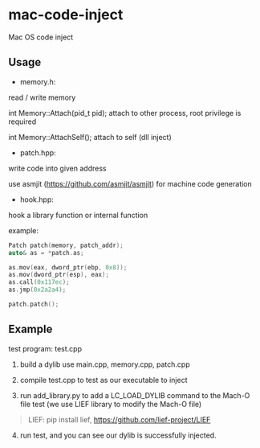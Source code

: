 # mac-code-inject
Mac OS code inject

## Usage

* memory.h:

read / write memory

int Memory::Attach(pid_t pid); attach to other process, root privilege is required

int Memory::AttachSelf(); attach to self (dll inject)

* patch.hpp:

write code into given address

use asmjit (https://github.com/asmjit/asmjit) for machine code generation

* hook.hpp:

hook a library function or internal function

example:

``` c++
Patch patch(memory, patch_addr);
auto& as = *patch.as;

as.mov(eax, dword_ptr(ebp, 0x8));
as.mov(dword_ptr(esp), eax);
as.call(0x117ec);
as.jmp(0x2a2a4);

patch.patch();
```

## Example

test program: test.cpp

1. build a dylib use main.cpp, memory.cpp, patch.cpp

2. compile test.cpp to test as our executable to inject

3. run add_library.py to add a LC_LOAD_DYLIB command to the Mach-O file test (we use LIEF library to modify the Mach-O file)

> LIEF: pip install lief, https://github.com/lief-project/LIEF

4. run test, and you can see our dylib is successfully injected.

